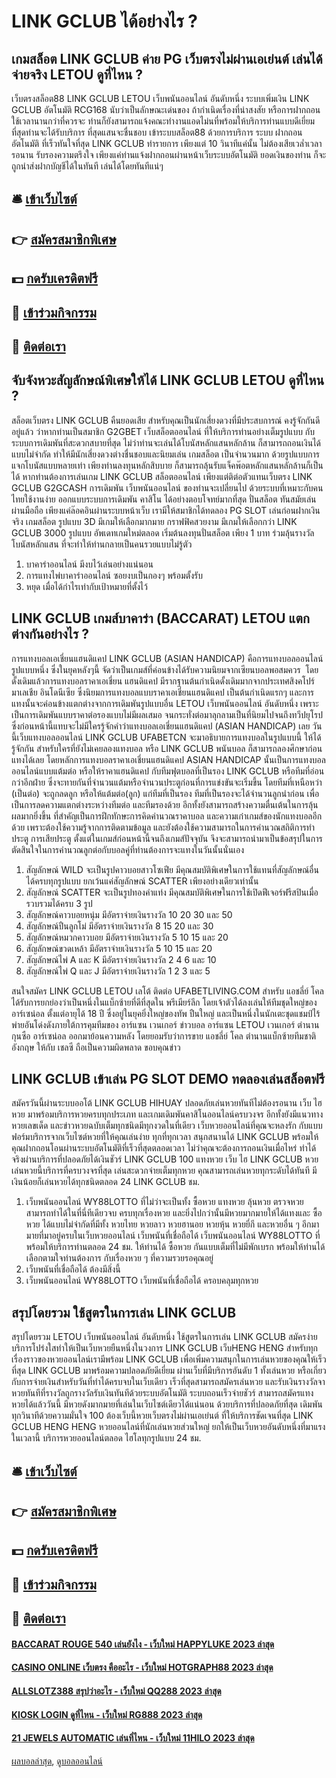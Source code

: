 # LINK GCLUB ได้อย่างไร ?
## เกมสล็อต LINK GCLUB ค่าย PG เว็บตรงไม่ผ่านเอเย่นต์ เล่นได้ จ่ายจริง LETOU ดูที่ไหน ?
เว็บตรงสล็อต88 LINK GCLUB LETOU เว็บพนันออนไลน์ อันดับหนึ่ง ระบบเพิ่มเงิน LINK GCLUB อัตโนมัติ RCG168 นับว่าเป็นลักษณะเด่นของ ถ้ากำเนิดเรื่องที่น่าสงสัย หรือการฝากถอนใช้เวลานานกว่าที่ควรจะ ท่านก็ยังสามารถแจ้งคณะทำงานแอดไม่นที่พร้อมให้บริการท่านแบบดีเยี่ยมที่สุดท่านจะได้รับบริการ ที่สุดแสนจะชื่นชอบ เข้าระบบสล็อต88 ด้วยการบริการ ระบบ ฝากถอนอัตโนมัติ ที่เร็วทันใจที่สุด LINK GCLUB ทำรายการ เพียงแต่ 10 วินาทีแค่นั้น ไม่ต้องเสียเวล่ำเวลารอนาน รับรองความตรึงใจ เพียงแค่ท่านแจ้งฝากถอนผ่านหน้าเว็บระบบอัตโนมัติ ยอดเงินของท่าน ก็จะถูกนำส่งฝากบัญชีได้ในทันที เล่นได้โดยทันทีแน่ๆ

## 🛎 [เข้าเว็บไซต์](https://bit.ly/3SdLNi2)
## 👉 [สมัครสมาชิกพิเศษ](https://bit.ly/3SdLNi2)
## 💵 [กดรับเครดิตฟรี](https://bit.ly/3dyRKHj)
## 👑 [เข้าร่วมกิจกรรม](https://bit.ly/3dyRKHj)
## 📱 [ติดต่อเรา](https://bit.ly/3dyRKHj)

## จับจังหวะสัญลักษณ์พิเศษให้ได้ LINK GCLUB LETOU ดูที่ไหน ?
สล็อตเว็บตรง LINK GCLUB คืนยอดเสีย สำหรับคุณเป็นนักเสี่ยงดวงที่มีประสบการณ์ คงรู้จักกันดีอยู่แล้ว ว่าหากท่านเป็นสมาชิก G2GBET เว็บสล็อตออนไลน์ ที่ให้บริการท่านอย่างเต็มรูปแบบ กับระบบการเดิมพันที่สะดวกสบายที่สุด ไม่ว่าท่านจะเล่นได้โบนัสหลักแสนหลักล้าน ก็สามารถถอนเงินได้แบบไม่จำกัด ทำให้มีนักเสี่ยงดวงต่างชื่นชอบและนิยมเล่น เกมสล็อต เป็นจำนวนมาก ด้วยรูปแบบการแจกโบนัสแบบหลายเท่า เพียงท่านลงทุนหลักสิบบาย ก็สามารถลุ้นรับแจ็คพ๊อตหลักแสนหลักล้านก็เป็นได้ หากท่านต้องการเล่นเกม LINK GCLUB สล็อตออนไลน์ เพียงแต่ติต่อตัวแทนเว็บตรง LINK GCLUB G2GCASH การเดิมพัน เว็บพนันออนไลน์ ของท่านจะเปลี่ยนไป ด้วยระบบที่เหมาะกับคนไทยใช้งานง่าย ออกแบบระบบการเดิมพัน คาสิโน ได้อย่างตอบโจทย์มากที่สุด ปั่นสล็อต ทันสมัยเล่นผ่านมือถือ เพียงแค่ล๊อคอินผ่านระบบหน้าเว็บ เรามีให้สมาชิกได้ทดลอง PG SLOT เล่นก่อนฝากเงินจริง เกมสล็อต รูปแบบ 3D มีเกมให้เลือกมากมาย กราฟฟิคสวยงาม มีเกมให้เลือกกว่า LINK GCLUB 3000 รูปแบบ อัพเดทเกมใหม่ตลอด เริ่มต้นลงทุนปั่นสล็อต เพียง 1 บาท ร่วมลุ้นรางวัลโบนัสหลักแสน ที่จะทำให้ท่านกลายเป็นคนรวยแบบไม่รู้ตัว
1. บาคาร่าออนไลน์ มีงบไว้เล่นอย่างแน่นอน
2. การแทงไพ่บาคาร่าออนไลน์ ซอยงบเป็นกองๆ พร้อมตั้งรับ
3. หยุด เมื่อได้กำไรเท่ากับเป้าหมายที่ตั้งไว้

## LINK GCLUB เกมส์บาคาร่า (BACCARAT) LETOU แตกต่างกันอย่างไร ?
การแทงบอลเอเชี่ยนแฮนดิแคป LINK GCLUB (ASIAN HANDICAP) คือการแทงบอลออนไลน์รูปแบบหนึ่ง ซึ่งในยุคหลังๆนี้ จัดว่าเป็นเกมส์ที่ค่อนข้างได้รับความนิยมจากเซียนบอลพอสมควร  โดยดั้งเดิมแล้วการแทงบอลราคาเอเชี่ยน แฮนดิแคป มีรากฐานต้นกำเนิดดั้งเดิมมากจากประเทศสิงคโปร์ มาเลเชีย อินโดนีเซีย ซึ่งนิยมการแทงบอลแบบราคาเอเชี่ยนแฮนดิแคป เป็นต้นกำเนิดแรกๆ และการแทงนั้นจะค่อนข้างแตกต่างจากการเดิมพันรูปแบบอื่น LETOU เว็บพนันออนไลน์ อันดับหนึ่ง เพราะเป็นการเดิมพันแบบราคาต่อรองแบบไม่มีผลเสมอ จนกระทั่งต่อมาลุกลามเป็นที่นิยมไปจนถึงทวีปยุโรป ซึ่งก่อนหน้านี้แทบจะไม่มีใครรู้จักคำว่าแทงบอลเอเชี่ยนแฮนดิแคป (ASIAN HANDICAP) เลย วันนี้เว็บแทงบอลออนไลน์ LINK GCLUB UFABETCN จะมาอธิบายการแทงบอลในรูปแบบนี้ ให้ได้รู้จักกัน สำหรับใครที่ยังไม่เคยลองแทงบอล หรือ LINK GCLUB พนันบอล ก็สามารถลองศึกษาก่อนแทงได้เลย
โดยหลักการแทงบอลราคาเอเชี่ยนแฮนดิแคป ASIAN HANDICAP นั้นเป็นการแทงบอลออนไลน์แบบแต้มต่อ หรือให้ราคาแฮนดิแคป กับทีมฟุตบอลที่เป็นรอง LINK GCLUB หรือทีมที่อ่อนกว่าอีกฝ่าย ซึ่งจะทายกันที่จำนวนแต้มหรือจำนวนประตูก่อนที่การแข่งขันจะเริ่มขึ้น โดยทีมที่เหนือหว่า (เป็นต่อ) จะถูกลดลูก หรือให้แต้มต่อ(ลูก) แก่ทีมที่เป็นรอง ทีมที่เป็นรองจะได้จำนวนลูกนำก่อน เพื่อเป็นการลดความแตกต่างระหว่างทีมต่อ และทีมรองด้วย อีกทั้งยังสามารถสร้างความตื่นเต้นในการลุ้นผลมากยิ่งขึ้น ที่สำคัญเป็นการฝึกทักษะการคิดคำนวณราคาบอล และความเก๋าเกมส์ของนักแทงบอลอีกด้วย เพราะต้องใช้ความรู้จากการติดตามข้อมูล และยังต้องใช้ความสามารถในการคำนวณสถิติการทำประตู การเสียประตู ตั้งแต่ในเกมส์ก่อนหน้านี้จนถึงเกมส์ปัจจุบัน จึงจะสามารถนำมาเป็นข้อสรุปในการตัดสินใจในการคำนวณลูกต่อกับบอลคู่ที่ท่านต้องการจะแทงในวันนั้นนั่นเอง
1. สัญลักษณ์ WILD จะเป็นรูปคาวบอยสาวโซเฟีย มีคุณสมบัติพิเศษในการใช้แทนที่สัญลักษณ์อื่นได้ครบทุกรูปแบบ ยกเว้นแค่สัญลักษณ์ SCATTER เพียงอย่างเดียวเท่านั้น
2. สัญลักษณ์ SCATTER จะเป็นรูปทองคำแท่ง มีคุณสมบัติพิเศษในการใช้เปิดฟีเจอร์ฟรีสปินเมื่อรวบรวมได้ครบ 3 รูป
3. สัญลักษณ์คาวบอยหนุ่ม มีอัตราจ่ายเงินรางวัล 10 20 30 และ 50
4. สัญลักษณ์ปืนลูกโม่ มีอัตราจ่ายเงินรางวัล 8 15 20 และ 30
5. สัญลักษณ์หมวกคาวบอย มีอัตราจ่ายเงินรางวัล 5 10 15 และ 20
6. สัญลักษณ์ขวดเหล้า มีอัตราจ่ายเงินรางวัล 5 10 15 และ 20
7. สัญลักษณ์ไพ่ A และ K มีอัตราจ่ายเงินรางวัล 2 4 6 และ 10
8. สัญลักษณ์ไพ่ Q และ J มีอัตราจ่ายเงินรางวัล 1 2 3 และ 5

สนใจสมัคร LINK GCLUB LETOU  เลโต้ ติดต่อ UFABETLIVING.COM
สำหรับ แอชลี่ย์ โคล ได้รับการยกย่องว่าเป็นหนึ่งในแบ็กซ้ายที่ดีที่สุดใน พรีเมียร์ลีก โดยเจ้าตัวได้ลงเล่นให้ทีมชุดใหญ่ของ อาร์เซน่อล ตั้งแต่อายุได้ 18 ปี ซึ่งอยู่ในยุคยิ่งใหญ่ของทัพ ปืนใหญ่ และเป็นหนึ่งในนักเตะชุดแชมป์ไร้พ่ายอันโด่งดังภายใต้การคุมทีมของ อาร์แซน เวนเกอร์
ข่าวบอล อาร์แซน LETOU เวนเกอร์ ตำนานกุนซือ อาร์เซน่อล ออกมาย้อนความหลัง โดยยอมรับว่าการขาย แอชลี่ย์ โคล ตำนานแบ็กซ้ายทีมชาติอังกฤษ ให้กับ เชลซี ถือเป็นความผิดพลาด
ขอบคุณข่าว

## LINK GCLUB เข้าเล่น PG SLOT DEMO ทดลองเล่นสล็อตฟรี
สมัครวันนี้ผ่านระบบออโต้ LINK GCLUB HIHUAY ปลอดภัยเล่นหวยทันทีไม่ต้องรอนาน เว็บ ไฮ หวย มาพร้อมบริการหวยครบทุกประเภท และเกมเดิมพันคาสิโนออนไลน์ครบวงจร อีกทั้งยังมีแนวทางหวยเลขเด็ด และข่าวหวยฉบับเต็มทุกชนิดมีทุกงวดในที่เดียว เว็บหวยออนไลน์ที่คุณจะหลงรัก กับแบบฟอร์มบริการจากเว็บไซต์หวยที่ให้คุณเล่นง่าย ทุกที่ทุกเวลา สนุกสนานได้ LINK GCLUB พร้อมให้คุณฝากถอนโอนผ่านระบบอัตโนมัติที่เร็วที่สุดตลอดเวลา ไม่ว่าคุณจะต้องการถอนเงินเมื่อไหร่ ทำได้จริงผ่านบริการที่ปลอดภัยได้เงินชัวร์ LINK GCLUB 100 แทงหวย เว็บ ไฮ LINK GCLUB หวย เล่นหวยนี้บริการที่ครบวงจรที่สุด เล่นสะดวกจ่ายเต็มทุกหวย คุณสามารถเล่นหวยทุกระดับได้ทันที มีเงินน้อยก็เล่นหวยได้ทุกชนิดตลอด 24 LINK GCLUB ชม.
1. เว็บพนันออนไลน์ WY88LOTTO ที่ไม่ว่าจะเป็นทั้ง ซื้อหวย แทงหวย ลุ้นหวย ตรวจหวย สามารถทำได้ในที่นี่ทีเดียวจบ ครบทุกเรื่องหวย และยิ่งไปกว่านั้นมีหวยมากมายให้ได้แทงและ ซื้อหวย ได้แบบไม่จำกัดที่มีทั้ง หวยไทย หวยลาว หวยฮานอย หวยหุ้น หวยยี่กี และหวยอื่น ๆ อีกมามายที่มาอยู่ครบในเว็บหวยออนไลน์ เว็บพนันที่เชื่อถือได้ เว็บพนันออนไลน์ WY88LOTTO ที่พร้อมให้บริการท่านตลอด 24 ชม. ให้ท่านได้ ซื้อหวย กันแบบเต็มที่ไม่มีพักเบรก พร้อมให้ท่านได้เลือกตามใจท่านต้องการ กับเรื่องหวย ๆ ที่ความรวยรอคุณอยู่
2. เว็บพนันที่เชื่อถือได้ ต้องมีสิ่งนี้
3. เว็บพนันออนไลน์ WY88LOTTO เว็บพนันที่เชื่อถือได้ ครอบคลุมทุกหวย

## สรุปโดยรวม ใช้สูตรในการเล่น LINK GCLUB
สรุปโดยรวม LETOU เว็บพนันออนไลน์ อันดับหนึ่ง ใช้สูตรในการเล่น LINK GCLUB สมัครง่ายบริการโปร่งใสทำให้เป็นเว็บหวยยืนหนึ่งในวงการ LINK GCLUB เว็บHENG HENG สำหรับทุกเรื่องราวของหวยออนไลน์เรามีพร้อม LINK GCLUB เพื่อเพิ่มความสนุกในการเล่นหวยของคุณให้เร็วที่สุด LINK GCLUB มาพร้อมความปลอดภัยดีเยี่ยม ผ่านเว็บที่มีบริการอันดับ 1 ทั้งเล่นหวย หรือเกี่ยวกับการจ่ายเงินสำหรับวันที่ทำได้ครบจบในเว็บเดียว เร็วที่สุดสามารถสมัครเล่นหวย และรับเงินรางวัลจาหวยทันทีที่รางวัลถูกรางวัลรับเงินทันทีด้วยระบบอัตโนมัติ ระบบถอนเร็วจ่ายชัวร์ สามารถสมัครแทงหวยได้แล้ววันนี้ มีหวยดังมากมายที่เล่นในเว็บไซต์เดียวได้แน่นอน ด้วยบริการที่ปลอดภัยที่สุด เดิมพันทุกวินาทีด้วยความมั่นใจ 100 ต้องเว็บนี้หวยเว็บตรงไม่ผ่านเอเย่นต์ ที่ให้บริการชัดเจนที่สุด LINK GCLUB HENG HENG หวยออนไลน์ที่นักเล่นหวยส่วนใหญ่ ยกให้เป็นเว็บหวยอันดับหนึ่งที่มาแรงในเวลานี้ บริการหวยออนไลน์ตลอด ไฮโลทุกรูปแบบ 24 ชม.

## 🛎 [เข้าเว็บไซต์](https://bit.ly/3SdLNi2)
## 👉 [สมัครสมาชิกพิเศษ](https://bit.ly/3SdLNi2)
## 💵 [กดรับเครดิตฟรี](https://bit.ly/3dyRKHj)
## 👑 [เข้าร่วมกิจกรรม](https://bit.ly/3dyRKHj)
## 📱 [ติดต่อเรา](https://bit.ly/3dyRKHj)

#### [BACCARAT ROUGE 540 เล่นยังไง - เว็บใหม่ HAPPYLUKE 2023 ล่าสุด](https://atom.io/themes/baccarat%20rouge%20540%20เล่นยังไง%20-%20เว็บใหม่%20happyluke%202023%20ล่าสุด)
#### [CASINO ONLINE เว็บตรง คืออะไร - เว็บใหม่ HOTGRAPH88 2023 ล่าสุด](https://atom.io/themes/casino%20online%20เว็บตรง%20คืออะไร%20-%20เว็บใหม่%20hotgraph88%202023%20ล่าสุด)
#### [ALLSLOTZ388 สรุปว่าอะไร - เว็บใหม่ QQ288 2023 ล่าสุด](https://atom.io/themes/allslotz388%20สรุปว่าอะไร%20-%20เว็บใหม่%20qq288%202023%20ล่าสุด)
#### [KIOSK LOGIN ดูที่ไหน - เว็บใหม่ RG888 2023 ล่าสุด](https://atom.io/themes/kiosk%20login%20ดูที่ไหน%20-%20เว็บใหม่%20rg888%202023%20ล่าสุด)
#### [21 JEWELS AUTOMATIC เล่นที่ไหน - เว็บใหม่ 11HILO 2023 ล่าสุด](https://atom.io/themes/21%20jewels%20automatic%20เล่นที่ไหน%20-%20เว็บใหม่%2011hilo%202023%20ล่าสุด)

[ผลบอลล่าสุด](https://siamsport.tv "ผลบอลล่าสุด"), [ดูบอลออนไลน์](https://siamsport.tv/ดูบอลสด "ดูบอลออนไลน์")